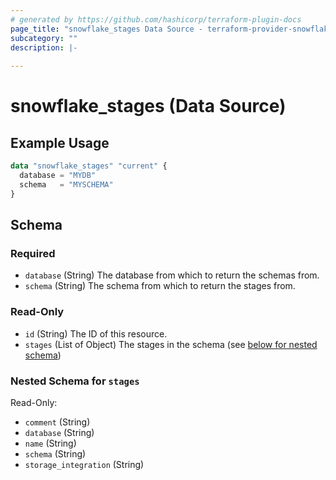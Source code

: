 ```yaml
---
# generated by https://github.com/hashicorp/terraform-plugin-docs
page_title: "snowflake_stages Data Source - terraform-provider-snowflake"
subcategory: ""
description: |-
  
---
```


# snowflake_stages (Data Source)



## Example Usage

```terraform
data "snowflake_stages" "current" {
  database = "MYDB"
  schema   = "MYSCHEMA"
}
```

<!-- schema generated by tfplugindocs -->
## Schema

### Required

- `database` (String) The database from which to return the schemas from.
- `schema` (String) The schema from which to return the stages from.

### Read-Only

- `id` (String) The ID of this resource.
- `stages` (List of Object) The stages in the schema (see [below for nested schema](#nestedatt--stages))

<a id="nestedatt--stages"></a>
### Nested Schema for `stages`

Read-Only:

- `comment` (String)
- `database` (String)
- `name` (String)
- `schema` (String)
- `storage_integration` (String)
